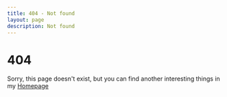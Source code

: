 ```yaml
---
title: 404 - Not found
layout: page
description: Not found
---
```


# 404

Sorry, this page doesn't exist, but you can find another interesting things in my [Homepage](https://douglascl.xyz/)
